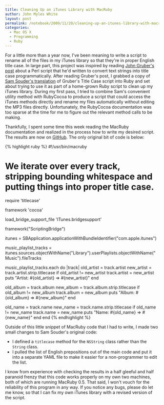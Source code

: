 ```yaml
---
title: Cleaning Up an iTunes Library with MacRuby
author: John Myles White
layout: post
permalink: /notebook/2009/11/20/cleaning-up-an-itunes-library-with-macruby/
categories:
  - Mac OS X
  - Programming
  - Ruby
---
```


For a little more than a year now, I've been meaning to write a script to rename all of the files in my iTunes library so that they're in proper English title case. In large part, this project was inspired by reading [John Gruber's post](http://daringfireball.net/2008/05/title_case) about a Perl script that he'd written to convert text strings into title case programmatically. After reading Gruber's post, I grabbed a copy of [Sam Souder's translation](http://github.com/samsouder/titlecase/tree/master/lib/) of Gruber's Title Case script into Ruby and set about trying to use it as part of a home-grown Ruby script to clean up my iTunes library. During my first pass, I tried to combine Sam's convenient utility method with RubyCocoa to produce a script that could access the iTunes methods directly and rename my files automatically without editing the MP3 files directly. Unfortunately, the RubyCocoa documentation was too sparse at the time for me to figure out the relevant method calls to be making.

Thankfully, I spent some time this week reading the MacRuby documentation and realized in the process how to write my desired script. The results are now on [GitHub](http://github.com/johnmyleswhite/titlecase-itunes-tracks). The only original bit of code is below:

{% highlight ruby %}
#!/usr/bin/macruby
 
# We iterate over every track, stripping bounding whitespace and putting things into proper title case.
 
require 'titlecase'
 
framework 'cocoa'
 
load_bridge_support_file 'ITunes.bridgesupport'
 
framework("ScriptingBridge")
 
itunes = SBApplication.applicationWithBundleIdentifier("com.apple.itunes")
 
music_playlist_tracks = itunes.sources.objectWithName("Library").userPlaylists.objectWithName("Music").fileTracks
 
music_playlist_tracks.each do |track|
  old_artist = track.artist
  new_artist = track.artist.strip.titlecase
  if old_artist != new_artist
    track.artist = new_artist
    puts "Artist: #{old_artist} => #{new_artist}"
  end
  
  old_album = track.album
  new_album = track.album.strip.titlecase
  if old_album != new_album
    track.album = new_album
    puts "Album: #{old_album} => #{new_album}"
  end
  
  old_name = track.name
  new_name = track.name.strip.titlecase
  if old_name != new_name
    track.name = new_name
    puts "Name: #{old_name} => #{new_name}"
  end
end
{% endhighlight %}

Outside of this little snippet of MacRuby code that I had to write, I made two small changes to Sam Souder's original code:

* I defined a `titlecase` method for the `NSString` class rather than the `String` class.
* I pulled the list of English prepositions out of the main code and put it into a separate YAML file to make it easier for a non-programmer to edit the list.

I know from experience with checking the results in a half gleeful and half paranoid frenzy that this code works properly on my own two machines, both of which are running MacRuby 0.5. That said, I won't vouch for the reliability of this program in any way. If you notice any bugs, please do let me know, so that I can fix my own iTunes library with a revised version of the script.
